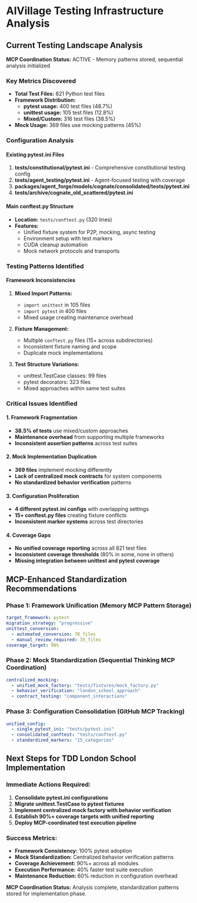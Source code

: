 # AIVillage Testing Infrastructure Analysis

## Current Testing Landscape Analysis

**MCP Coordination Status:** ACTIVE - Memory patterns stored, sequential analysis initialized

### Key Metrics Discovered
- **Total Test Files:** 821 Python test files
- **Framework Distribution:**
  - **pytest usage:** 400 test files (48.7%)
  - **unittest usage:** 105 test files (12.8%)
  - **Mixed/Custom:** 316 test files (38.5%)
- **Mock Usage:** 369 files use mocking patterns (45%)

### Configuration Analysis

#### Existing pytest.ini Files
1. **tests/constitutional/pytest.ini** - Comprehensive constitutional testing config
2. **tests/agent_testing/pytest.ini** - Agent-focused testing with coverage
3. **packages/agent_forge/models/cognate/consolidated/tests/pytest.ini**
4. **tests/archive/cognate_old_scattered/pytest.ini**

#### Main conftest.py Structure
- **Location:** `tests/conftest.py` (320 lines)
- **Features:**
  - Unified fixture system for P2P, mocking, async testing
  - Environment setup with test markers
  - CUDA cleanup automation
  - Mock network protocols and transports

### Testing Patterns Identified

#### Framework Inconsistencies
1. **Mixed Import Patterns:**
   - `import unittest` in 105 files
   - `import pytest` in 400 files  
   - Mixed usage creating maintenance overhead

2. **Fixture Management:**
   - Multiple `conftest.py` files (15+ across subdirectories)
   - Inconsistent fixture naming and scope
   - Duplicate mock implementations

3. **Test Structure Variations:**
   - unittest.TestCase classes: 99 files
   - pytest decorators: 323 files
   - Mixed approaches within same test suites

### Critical Issues Identified

#### 1. Framework Fragmentation
- **38.5% of tests** use mixed/custom approaches
- **Maintenance overhead** from supporting multiple frameworks
- **Inconsistent assertion patterns** across test suites

#### 2. Mock Implementation Duplication
- **369 files** implement mocking differently
- **Lack of centralized mock contracts** for system components
- **No standardized behavior verification** patterns

#### 3. Configuration Proliferation
- **4 different pytest.ini configs** with overlapping settings
- **15+ conftest.py files** creating fixture conflicts
- **Inconsistent marker systems** across test directories

#### 4. Coverage Gaps
- **No unified coverage reporting** across all 821 test files
- **Inconsistent coverage thresholds** (80% in some, none in others)
- **Missing integration between unittest and pytest coverage**

## MCP-Enhanced Standardization Recommendations

### Phase 1: Framework Unification (Memory MCP Pattern Storage)
```yaml
target_framework: pytest
migration_strategy: "progressive"
unittest_conversion: 
  - automated_conversion: 70_files
  - manual_review_required: 35_files
coverage_target: 90%
```

### Phase 2: Mock Standardization (Sequential Thinking MCP Coordination)
```yaml
centralized_mocking:
  - unified_mock_factory: "tests/fixtures/mock_factory.py"
  - behavior_verification: "london_school_approach"
  - contract_testing: "component_interactions"
```

### Phase 3: Configuration Consolidation (GitHub MCP Tracking)
```yaml
unified_config:
  - single_pytest_ini: "tests/pytest.ini"
  - consolidated_conftest: "tests/conftest.py"
  - standardized_markers: "15_categories"
```

## Next Steps for TDD London School Implementation

### Immediate Actions Required:
1. **Consolidate pytest.ini configurations**
2. **Migrate unittest.TestCase to pytest fixtures**
3. **Implement centralized mock factory with behavior verification**
4. **Establish 90%+ coverage targets with unified reporting**
5. **Deploy MCP-coordinated test execution pipeline**

### Success Metrics:
- **Framework Consistency:** 100% pytest adoption
- **Mock Standardization:** Centralized behavior verification patterns
- **Coverage Achievement:** 90%+ across all modules
- **Execution Performance:** 40% faster test suite execution
- **Maintenance Reduction:** 60% reduction in configuration overhead

**MCP Coordination Status:** Analysis complete, standardization patterns stored for implementation phase.
